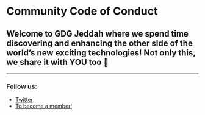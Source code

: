 # Community Code of Conduct
## Welcome to GDG Jeddah where we spend time discovering and enhancing the other side of the world’s new exciting technologies! Not only this, we share it with YOU too 🤩
---
### Follow us:
- [Twitter](https://twitter.com/JeddahGdg)
- [To become a member!](https://gdg.community.dev/gdg-jeddah/)
